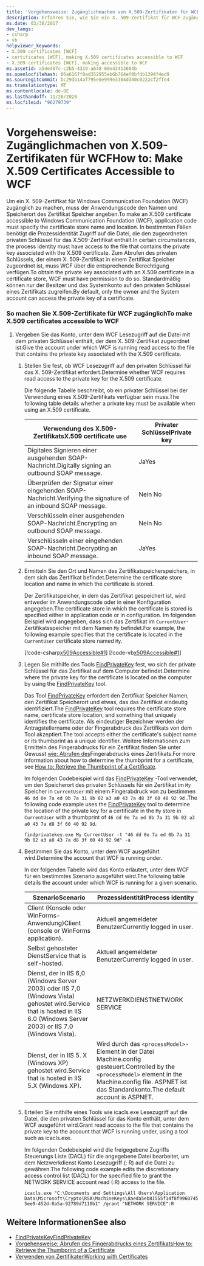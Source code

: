 ```yaml
---
title: 'Vorgehensweise: Zugänglichmachen von X.509-Zertifikaten für WCF'
description: Erfahren Sie, wie Sie ein X. 509-Zertifikat für WCF zugänglich machen. Der Anwendungscode muss den Namen und Speicherort des Zertifikat Speicher angeben. Möglicherweise gibt es weitere Anforderungen.
ms.date: 03/30/2017
dev_langs:
- csharp
- vb
helpviewer_keywords:
- X.509 certificates [WCF]
- certificates [WCF], making X.509 certificates accessible to WCF
- X.509 certificates [WCF], making accessible to WCF
ms.assetid: a54e407c-c2b5-4319-a648-60e43413664b
ms.openlocfilehash: 06a6167f0ad352955eb6b764ef8bfdb1394f4ed9
ms.sourcegitcommit: bc293b14af795e0e999e3304dd40c0222cf2ffe4
ms.translationtype: MT
ms.contentlocale: de-DE
ms.lasthandoff: 11/26/2020
ms.locfileid: "96279739"
---
```

# <a name="how-to-make-x509-certificates-accessible-to-wcf"></a><span data-ttu-id="43c9c-105">Vorgehensweise: Zugänglichmachen von X.509-Zertifikaten für WCF</span><span class="sxs-lookup"><span data-stu-id="43c9c-105">How to: Make X.509 Certificates Accessible to WCF</span></span>

<span data-ttu-id="43c9c-106">Um ein X. 509-Zertifikat für Windows Communication Foundation (WCF) zugänglich zu machen, muss der Anwendungscode den Namen und Speicherort des Zertifikat Speicher angeben.</span><span class="sxs-lookup"><span data-stu-id="43c9c-106">To make an X.509 certificate accessible to Windows Communication Foundation (WCF), application code must specify the certificate store name and location.</span></span> <span data-ttu-id="43c9c-107">In bestimmten Fällen benötigt die Prozessidentität Zugriff auf die Datei, die den zugeordneten privaten Schlüssel für das X.509-Zertifikat enthält.</span><span class="sxs-lookup"><span data-stu-id="43c9c-107">In certain circumstances, the process identity must have access to the file that contains the private key associated with the X.509 certificate.</span></span> <span data-ttu-id="43c9c-108">Zum Abrufen des privaten Schlüssels, der einem X. 509-Zertifikat in einem Zertifikat Speicher zugeordnet ist, muss WCF über die entsprechende Berechtigung verfügen.</span><span class="sxs-lookup"><span data-stu-id="43c9c-108">To obtain the private key associated with an X.509 certificate in a certificate store, WCF must have permission to do so.</span></span> <span data-ttu-id="43c9c-109">Standardmäßig können nur der Besitzer und das Systemkonto auf den privaten Schlüssel eines Zertifikats zugreifen.</span><span class="sxs-lookup"><span data-stu-id="43c9c-109">By default, only the owner and the System account can access the private key of a certificate.</span></span>  
  
### <a name="to-make-x509-certificates-accessible-to-wcf"></a><span data-ttu-id="43c9c-110">So machen Sie X.509-Zertifikate für WCF zugänglich</span><span class="sxs-lookup"><span data-stu-id="43c9c-110">To make X.509 certificates accessible to WCF</span></span>  
  
1. <span data-ttu-id="43c9c-111">Vergeben Sie das Konto, unter dem WCF Lesezugriff auf die Datei mit dem privaten Schlüssel enthält, der dem X. 509-Zertifikat zugeordnet ist.</span><span class="sxs-lookup"><span data-stu-id="43c9c-111">Give the account under which WCF is running read access to the file that contains the private key associated with the X.509 certificate.</span></span>  
  
    1. <span data-ttu-id="43c9c-112">Stellen Sie fest, ob WCF Lesezugriff auf den privaten Schlüssel für das X. 509-Zertifikat erfordert.</span><span class="sxs-lookup"><span data-stu-id="43c9c-112">Determine whether WCF requires read access to the private key for the X.509 certificate.</span></span>  
  
         <span data-ttu-id="43c9c-113">Die folgende Tabelle beschreibt, ob ein privater Schlüssel bei der Verwendung eines X.509-Zertifikats verfügbar sein muss.</span><span class="sxs-lookup"><span data-stu-id="43c9c-113">The following table details whether a private key must be available when using an X.509 certificate.</span></span>  
  
        |<span data-ttu-id="43c9c-114">Verwendung des X.509-Zertifikats</span><span class="sxs-lookup"><span data-stu-id="43c9c-114">X.509 certificate use</span></span>|<span data-ttu-id="43c9c-115">Privater Schlüssel</span><span class="sxs-lookup"><span data-stu-id="43c9c-115">Private key</span></span>|  
        |---------------------------|-----------------|  
        |<span data-ttu-id="43c9c-116">Digitales Signieren einer ausgehenden SOAP-Nachricht.</span><span class="sxs-lookup"><span data-stu-id="43c9c-116">Digitally signing an outbound SOAP message.</span></span>|<span data-ttu-id="43c9c-117">Ja</span><span class="sxs-lookup"><span data-stu-id="43c9c-117">Yes</span></span>|  
        |<span data-ttu-id="43c9c-118">Überprüfen der Signatur einer eingehenden SOAP-Nachricht.</span><span class="sxs-lookup"><span data-stu-id="43c9c-118">Verifying the signature of an inbound SOAP message.</span></span>|<span data-ttu-id="43c9c-119">Nein </span><span class="sxs-lookup"><span data-stu-id="43c9c-119">No</span></span>|  
        |<span data-ttu-id="43c9c-120">Verschlüsseln einer ausgehenden SOAP-Nachricht.</span><span class="sxs-lookup"><span data-stu-id="43c9c-120">Encrypting an outbound SOAP message.</span></span>|<span data-ttu-id="43c9c-121">Nein </span><span class="sxs-lookup"><span data-stu-id="43c9c-121">No</span></span>|  
        |<span data-ttu-id="43c9c-122">Verschlüsseln einer eingehenden SOAP-Nachricht.</span><span class="sxs-lookup"><span data-stu-id="43c9c-122">Decrypting an inbound SOAP message.</span></span>|<span data-ttu-id="43c9c-123">Ja</span><span class="sxs-lookup"><span data-stu-id="43c9c-123">Yes</span></span>|  
  
    2. <span data-ttu-id="43c9c-124">Ermitteln Sie den Ort und Namen des Zertifikatspeicherspeichers, in dem sich das Zertifikat befindet.</span><span class="sxs-lookup"><span data-stu-id="43c9c-124">Determine the certificate store location and name in which the certificate is stored.</span></span>  
  
         <span data-ttu-id="43c9c-125">Der Zertifikatspeicher, in dem das Zertifikat gespeichert ist, wird entweder im Anwendungscode oder in einer Konfiguration angegeben.</span><span class="sxs-lookup"><span data-stu-id="43c9c-125">The certificate store in which the certificate is stored is specified either in application code or in configuration.</span></span> <span data-ttu-id="43c9c-126">Im folgenden Beispiel wird angegeben, dass sich das Zertifikat im `CurrentUser`-Zertifikatsspeicher mit dem Namen `My` befindet.</span><span class="sxs-lookup"><span data-stu-id="43c9c-126">For example, the following example specifies that the certificate is located in the `CurrentUser` certificate store named `My`.</span></span>  
  
         [!code-csharp[x509Accessible#1](../../../../samples/snippets/csharp/VS_Snippets_CFX/x509accessible/cs/source.cs#1)]
         [!code-vb[x509Accessible#1](../../../../samples/snippets/visualbasic/VS_Snippets_CFX/x509accessible/vb/source.vb#1)]  
  
    3. <span data-ttu-id="43c9c-127">Legen Sie mithilfe des Tools [FindPrivateKey](../samples/findprivatekey.md) fest, wo sich der private Schlüssel für das Zertifikat auf dem Computer befindet.</span><span class="sxs-lookup"><span data-stu-id="43c9c-127">Determine where the private key for the certificate is located on the computer by using the [FindPrivateKey](../samples/findprivatekey.md) tool.</span></span>  
  
         <span data-ttu-id="43c9c-128">Das Tool [FindPrivateKey](../samples/findprivatekey.md) erfordert den Zertifikat Speicher Namen, den Zertifikat Speicherort und etwas, das das Zertifikat eindeutig identifiziert.</span><span class="sxs-lookup"><span data-stu-id="43c9c-128">The [FindPrivateKey](../samples/findprivatekey.md) tool requires the certificate store name, certificate store location, and something that uniquely identifies the certificate.</span></span> <span data-ttu-id="43c9c-129">Als eindeutiger Bezeichner werden der Antragstellername oder der Fingerabdruck des Zertifikats von dem Tool akzeptiert.</span><span class="sxs-lookup"><span data-stu-id="43c9c-129">The tool accepts either the certificate's subject name or its thumbprint as a unique identifier.</span></span> <span data-ttu-id="43c9c-130">Weitere Informationen zum Ermitteln des Fingerabdrucks für ein Zertifikat finden Sie unter Gewusst [wie: Abrufen des](how-to-retrieve-the-thumbprint-of-a-certificate.md)Fingerabdrucks eines Zertifikats.</span><span class="sxs-lookup"><span data-stu-id="43c9c-130">For more information about how to determine the thumbprint for a certificate, see [How to: Retrieve the Thumbprint of a Certificate](how-to-retrieve-the-thumbprint-of-a-certificate.md).</span></span>  
  
         <span data-ttu-id="43c9c-131">Im folgenden Codebeispiel wird das [FindPrivateKey](../samples/findprivatekey.md) -Tool verwendet, um den Speicherort des privaten Schlüssels für ein Zertifikat im `My` Speicher in `CurrentUser` mit einem Fingerabdruck von zu bestimmen `46 dd 0e 7a ed 0b 7a 31 9b 02 a3 a0 43 7a d8 3f 60 40 92 9d` .</span><span class="sxs-lookup"><span data-stu-id="43c9c-131">The following code example uses the [FindPrivateKey](../samples/findprivatekey.md) tool to determine the location of the private key for a certificate in the `My` store in `CurrentUser` with a thumbprint of `46 dd 0e 7a ed 0b 7a 31 9b 02 a3 a0 43 7a d8 3f 60 40 92 9d`.</span></span>  
  
        ```console
        findprivatekey.exe My CurrentUser -t "46 dd 0e 7a ed 0b 7a 31 9b 02 a3 a0 43 7a d8 3f 60 40 92 9d" -a  
        ```  
  
    4. <span data-ttu-id="43c9c-132">Bestimmen Sie das Konto, unter dem WCF ausgeführt wird.</span><span class="sxs-lookup"><span data-stu-id="43c9c-132">Determine the account that WCF is running under.</span></span>  
  
         <span data-ttu-id="43c9c-133">In der folgenden Tabelle wird das Konto erläutert, unter dem WCF für ein bestimmtes Szenario ausgeführt wird.</span><span class="sxs-lookup"><span data-stu-id="43c9c-133">The following table details the account under which WCF is running for a given scenario.</span></span>  
  
        |<span data-ttu-id="43c9c-134">Szenario</span><span class="sxs-lookup"><span data-stu-id="43c9c-134">Scenario</span></span>|<span data-ttu-id="43c9c-135">Prozessidentität</span><span class="sxs-lookup"><span data-stu-id="43c9c-135">Process identity</span></span>|  
        |--------------|----------------------|  
        |<span data-ttu-id="43c9c-136">Client (Konsole oder WinForms-Anwendung)</span><span class="sxs-lookup"><span data-stu-id="43c9c-136">Client (console or WinForms application).</span></span>|<span data-ttu-id="43c9c-137">Aktuell angemeldeter Benutzer</span><span class="sxs-lookup"><span data-stu-id="43c9c-137">Currently logged in user.</span></span>|  
        |<span data-ttu-id="43c9c-138">Selbst gehosteter Dienst</span><span class="sxs-lookup"><span data-stu-id="43c9c-138">Service that is self-hosted.</span></span>|<span data-ttu-id="43c9c-139">Aktuell angemeldeter Benutzer</span><span class="sxs-lookup"><span data-stu-id="43c9c-139">Currently logged in user.</span></span>|  
        |<span data-ttu-id="43c9c-140">Dienst, der in IIS 6,0 (Windows Server 2003) oder IIS 7,0 (Windows Vista) gehostet wird.</span><span class="sxs-lookup"><span data-stu-id="43c9c-140">Service that is hosted in IIS 6.0 (Windows Server 2003) or IIS 7.0 (Windows Vista).</span></span>|<span data-ttu-id="43c9c-141">NETZWERKDIENST</span><span class="sxs-lookup"><span data-stu-id="43c9c-141">NETWORK SERVICE</span></span>|  
        |<span data-ttu-id="43c9c-142">Dienst, der in IIS 5. X (Windows XP) gehostet wird.</span><span class="sxs-lookup"><span data-stu-id="43c9c-142">Service that is hosted in IIS 5.X (Windows XP).</span></span>|<span data-ttu-id="43c9c-143">Wird durch das `<processModel>`-Element in der Datei Machine.config gesteuert.</span><span class="sxs-lookup"><span data-stu-id="43c9c-143">Controlled by the `<processModel>` element in the Machine.config file.</span></span> <span data-ttu-id="43c9c-144">ASPNET ist das Standardkonto.</span><span class="sxs-lookup"><span data-stu-id="43c9c-144">The default account is ASPNET.</span></span>|  
  
    5. <span data-ttu-id="43c9c-145">Erteilen Sie mithilfe eines Tools wie icacls.exe Lesezugriff auf die Datei, die den privaten Schlüssel für das Konto enthält, unter dem WCF ausgeführt wird.</span><span class="sxs-lookup"><span data-stu-id="43c9c-145">Grant read access to the file that contains the private key to the account that WCF is running under, using a tool such as icacls.exe.</span></span>  
  
         <span data-ttu-id="43c9c-146">Im folgenden Codebeispiel wird die freigegebene Zugriffs Steuerungs Liste (DACL) für die angegebene Datei bearbeitet, um dem Netzwerkdienst Konto Lesezugriff (: R) auf die Datei zu gewähren.</span><span class="sxs-lookup"><span data-stu-id="43c9c-146">The following code example edits the discretionary access control list (DACL) for the specified file to grant the NETWORK SERVICE account read (:R) access to the file.</span></span>  
  
        ```console
        icacls.exe "C:\Documents and Settings\All Users\Application Data\Microsoft\Crypto\RSA\MachineKeys\8aeda5eb81555f14f8f9960745b5a40d_38f7de48-5ee9-452d-8a5a-92789d7110b1" /grant "NETWORK SERVICE":R  
        ```  
  
## <a name="see-also"></a><span data-ttu-id="43c9c-147">Weitere Informationen</span><span class="sxs-lookup"><span data-stu-id="43c9c-147">See also</span></span>

- [<span data-ttu-id="43c9c-148">FindPrivateKey</span><span class="sxs-lookup"><span data-stu-id="43c9c-148">FindPrivateKey</span></span>](../samples/findprivatekey.md)
- [<span data-ttu-id="43c9c-149">Vorgehensweise: Abrufen des Fingerabdrucks eines Zertifikats</span><span class="sxs-lookup"><span data-stu-id="43c9c-149">How to: Retrieve the Thumbprint of a Certificate</span></span>](how-to-retrieve-the-thumbprint-of-a-certificate.md)
- [<span data-ttu-id="43c9c-150">Verwenden von Zertifikaten</span><span class="sxs-lookup"><span data-stu-id="43c9c-150">Working with Certificates</span></span>](working-with-certificates.md)
